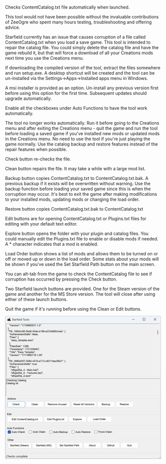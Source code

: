 Checks ContentCatalog.txt file automatically when launched.

This tool would not have been possible without the invaluable contributions of ZeeOgre who spent many hours testing, troubleshooting and offering advice.

Starfield currently has an issue that causes corruption of a file called ContentCatalog.txt when you load a save game.
This tool is intended to repair the catalog file. You could simply delete the catalog file and have the game rebuild it, but that will force a download of all your Creations mods next time you use the Creations menu.

If downloading the compiled version of the tool, extract the files somewhere and run setup.exe. A desktop shortcut will be created and the tool can be un-installed via the Settings->Apps->Installed apps menu in Windows.

A msi installer is provided as an option. Un-install any previous version first before using this option for the first time. Subsequent updates should upgrade automatically.

Enable all the checkboxes under Auto Functions to have the tool work automatically.

The tool no longer works automatically. Run it before going to the Creations menu and after exiting the Creations menu - quit the game and run the tool before loading a saved game if you've installed new mods or updated mods in the Creations menu. No need to use the tool if you're just playing the game normally. Use the catalog backup and restore features instead of the repair features when possible.

Check button re-checks the file.

Clean button repairs the file. It may take a while with a large mod list.

Backup button copies ContentCatalog.txt to ContentCatalog.txt.bak. A previous backup if it exists will be overwritten without warning. Use the backup function before loading your saved game since this is when the corruption may occur. It's best to exit the game after making modifications to your installed mods, updating mods or changing the load order.

Restore button copies ContentCatalog.txt.bak to ContentCatalog.txt

Edit buttons are for opening ContentCatalog.txt or Plugins.txt files for editing with your default text editor.

Explore button opens the folder with your plugin and catalog files. You could manually edit the Plugins.txt file to enable or disable mods if needed. A * character indicates that a mod is enabled.

Load Order button shows a list of mods and allows them to be turned on or off or moved up or down in the load order. Some stats about your mods will be shown if you've used the Set Starfield Path button on the main screen.

You can alt-tab from the game to check the ContentCatalog file to see if corruption has occurred by pressing the Check button.

Two Starfield launch buttons are provided. One for the Steam version of the game and another for the MS Store version. The tool will close after using either of these launch buttons.

Quit the game if it's running before using the Clean or Edit buttons.

<div align="left">
    <img src="/Screenshot.png" align="left"</img> 
</div>
